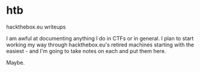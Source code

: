 # htb
hackthebox.eu writeups

I am awful at documenting anything I do in CTFs or in general. I plan to start working my way through hackthebox.eu's retired machines starting with the easiest - and I'm going to take notes on each and put them here. 

Maybe. 